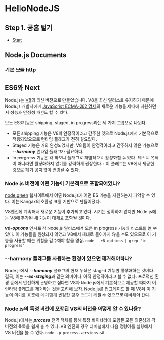 # HelloNodeJS
## Step 1. 공홈 털기
- [Start](https://nodejs.org/ko/docs/guides/getting-started-guide/) 


## Node.js Documents
### 기본 모듈 http

## ES6와 Next
Node.js는 [V8](https://v8.dev/)의 최신 버전으로 만들었습니다. V8을 최신 릴리스로 유지하기 때문에 Node.js 개발자에게 [JavaScript ECMA-262 명세](http://www.ecma-international.org/publications/standards/Ecma-262.htm)의 새로운 기능을 제때에 지원하면서 성능과 안정성 개선도 할 수 있다.

 모든 ES6기능은 shipping, staged, in progress라는 세 가지 그룹으로 나뉜다.
  - 모든 shipping 기능은 V8이 안정적이라고 간주한 것으로 Node.js에서 기본적으로 적용되있으므로 런타임 플래그가 전혀 필요없다.
  - Staged 기능은 거의 완성되었지만, V8 팀이 안정적이라고 간주하지 않은 기능으로 ***--harmony*** 런타임 플래그가 필요하다.
  - In porgress 기능은 각 하모니 플래그로 개별적으로 활성화할 수 있다. 테스트 목적이 아니라면 활성화하지 않기를 강력하게 권장한다. : 이 플래그는 V8에서 제공한 것으로 폐기 공지 없이 변경될 수 있다.

### Node.js 버전에 어떤 기능이 기본적으로 포함되어있나?
[node.green](https://node.green/) 웹사이트에서 어떤 Node.js가 어떤 ES 기능을 지원하는지 파악할 수 있다. 이는 Kangax의 호환성 표를 기반으로 만들어졌다.

V8엔진에 계속해서 새로운 기능이 추가되고 있다. 시기는 정확하지 않지만 Node.js에는 V8에 추가된 새 기능이 대체로 포함될 것이다.

***v8-options*** 인자로 각 Node.js 릴리스에서 모든 in progress 기능의 리스트를 볼 수 있다. 이 기능들을 완성되지 않았고 V8에서 제대로 돌아가지 않을 수도 있으므로 이 기능을 사용할 때는 위험을 감수해야 함을 명심.
```node --v8-options | grep "in progress"```

### --harmony 플래그를 사용하는 환경이 있으면 제거해야하나?
Node.js에서 ***--harmony*** 플래그의 현재 동작은 staged 기능만 활성화하는 것이다. 결국, 이는 ***--es-staging***과 같은 의미이다. 아직 안정적이라고 볼 수 없다.
프로덕션 환경 등에서 안전하게 운영하고 싶다면 V8과 Node.js에서 기본적으로 제공할 때까지 이 런타임 플래그를 제거하는 것을 고려해 보자. 
Node.js를 업그레이드 할 때 V8이 이 기능의 의미를 표준에 더 가깝게 변경한 경우 코드가 깨질 수 있으므로 대비해야 한다.

### Node.js의 특정 버전에 포함된 V8의 버전을 어떻게 알 수 있나용?
Node.js에서는 ***process*** 전역 객체를 통해 특정 바이너리에 포함된 모든 의존성과 각 버전의 목록을 쉽게 볼 수 있다. V8 엔진의 경우 터미널에서 다음 명령어를 실행해서 V8 버전을 볼 수 있다.
```node -p process.versions.v8```
